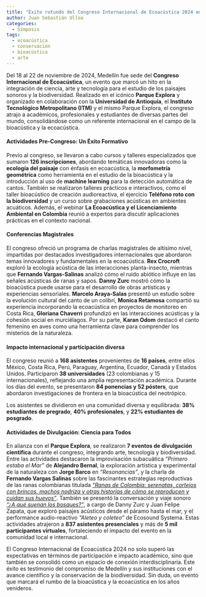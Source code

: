 ```yaml
---
title: "Éxito rotundo del Congreso Internacional de Ecoacústica 2024 en Medellín"
author: Juan Sebastián Ulloa
categories:
  - Simposio
tags:
  - ecoacústica
  - conservación
  - bioacústica
  - arte
---
```


Del 18 al 22 de noviembre de 2024, Medellín fue sede del **Congreso Internacional de Ecoacústica**, un evento que marcó un hito en la integración de ciencia, arte y tecnología para el estudio de los paisajes sonoros y la biodiversidad. Realizado en el icónico **Parque Explora** y organizado en colaboración con la **Universidad de Antioquia**, el **Instituto Tecnológico Metropolitano (ITM)** y el mismo Parque Explora, el congreso atrajo a académicos, profesionales y estudiantes de diversas partes del mundo, consolidándose como un referente internacional en el campo de la bioacústica y la ecoacústica.

#### **Actividades Pre-Congreso: Un Éxito Formativo**

Previo al congreso, se llevaron a cabo cursos y talleres especializados que sumaron **126 inscripciones**, abordando temáticas innovadoras como la **ecología del paisaje** con énfasis en ecoacústica, la **morfometría geométrica** como herramienta en el estudio de la bioacústica y la introducción al uso de **machine learning** para la detección automática de cantos. También se realizaron talleres prácticos e interactivos, como el taller bioacústico de creación audioreactiva, el ejercicio **Teléfono roto con la biodiversidad** y un curso sobre grabaciones acústicas en ambientes acuáticos. Además, el webinar **La Ecoacústica y el Licenciamiento Ambiental en Colombia** reunió a expertos para discutir aplicaciones prácticas en el contexto nacional.

#### **Conferencias Magistrales**

El congreso ofreció un programa de charlas magistrales de altísimo nivel, impartidas por destacados investigadores internacionales que abordaron temas innovadores y fundamentales en la ecoacústica. **Rex Crocroft** exploró la ecología acústica de las interacciones planta-insecto, mientras que **Fernando Vargas-Salinas** analizó cómo el ruido abiótico influye en las señales acústicas de ranas y sapos. **Danny Zurc** mostró cómo la bioacústica puede usarse para el desarrollo de obras artísticas y experiencias sensoriales. **Marcelo Araya-Salas** presentó un estudio sobre la evolución cultural del canto de un colibrí, **Monica Retamosa** compartió su experiencia incorporando la ecoacústica en proyectos de monitoreo en Costa Rica, **Gloriana Chaverri** profundizó en las interacciones acústicas y la cohesión social en murciélagos. Por su parte, **Karan Odom** destacó el canto femenino en aves como una herramienta clave para comprender los misterios de la naturaleza.

#### **Impacto internacional y participación diversa**

El congreso reunió a **168 asistentes** provenientes de **16 países**, entre ellos México, Costa Rica, Perú, Paraguay, Argentina, Ecuador, Canadá y Estados Unidos. Participaron **38 universidades** (23 colombianas y 15 internacionales), reflejando una amplia representación académica. Durante los días del evento, se presentaron **84 ponencias y 52 pósters**, que abordaron investigaciones de frontera en la bioacústica del neotrópico.

Los asistentes se dividieron en una comunidad diversa y equilibrada: **38% estudiantes de pregrado**, **40% profesionales**, y **22% estudiantes de posgrado**.

#### **Actividades de Divulgación: Ciencia para Todos**

En alianza con el **Parque Explora**, se realizaron **7 eventos de divulgación científica** durante el congreso, integrando arte, tecnología y biodiversidad. Entre las actividades destacaron la improvisación subacuática _“Primero estaba el Mar”_ de **Alejandro Bernal**, la exploración artística y experimental de la naturaleza con **Jorge Barco** en _“Resonancias”_, y la charla de **Fernando Vargas Salinas** sobre las fascinantes estrategias reproductivas de las ranas colombianas titulada [_“Ranas de Colombia: serenatas, cortejos con brincos, machos nodriza y otras historias de cómo se reproducen y cuidan sus huevos”_](https://www.youtube.com/watch?v=K_ToJb5HxQs). También se presentó la conversación y viaje sonoro [_“¿A qué suenan los bosques?”_](https://www.youtube.com/watch?v=bga80AXHpgU), a cargo de Danny Zurc y Juan Felipe Zapata, que exploró paisajes acústicos desde el páramo hasta el mar, y el performance audio-reactivo _“Aleteo y coleteo”_ de Ecosound Systema. Estas actividades atrajeron a **837 asistentes presenciales** y más de **5 mil participantes virtuales**, fortaleciendo el impacto del evento en la comunidad local e internacional.

El Congreso Internacional de Ecoacústica 2024 no solo superó las expectativas en términos de participación e impacto académico, sino que también se consolidó como un espacio de conexión interdisciplinaria. Este éxito es testimonio del compromiso de Medellín y sus instituciones con el avance científico y la conservación de la biodiversidad. Sin duda, un evento que marcará el rumbo de la bioacústica y la ecoacústica en los años venideros.